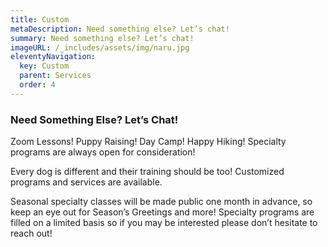 ```yaml
---
title: Custom
metaDescription: Need something else? Let’s chat! 
summary: Need something else? Let’s chat! 
imageURL: /_includes/assets/img/naru.jpg
eleventyNavigation:
  key: Custom
  parent: Services
  order: 4
---
```

### Need Something Else? Let’s Chat! 

Zoom Lessons! Puppy Raising! Day Camp! Happy Hiking! Specialty programs are always open for consideration! 

Every dog is different and their training should be too! Customized programs and services are available. 

Seasonal specialty classes will be made public one month in advance, so keep an eye out for Season’s Greetings and more! Specialty programs are filled on a limited basis so if you may be interested please don’t hesitate to reach out! 



